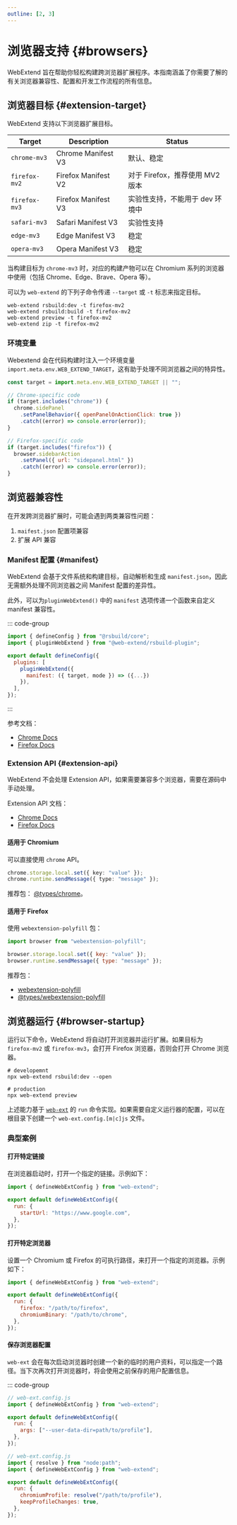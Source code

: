 ```yaml
---
outline: [2, 3]
---
```


# 浏览器支持 {#browsers}

WebExtend 旨在帮助你轻松构建跨浏览器扩展程序。本指南涵盖了你需要了解的有关浏览器兼容性、配置和开发工作流程的所有信息。

## 浏览器目标 {#extension-target}

WebExtend 支持以下浏览器扩展目标。

| Target        | Description         | Status                          |
| ------------- | ------------------- | ------------------------------- |
| `chrome-mv3`  | Chrome Manifest V3  | 默认、稳定                      |
| `firefox-mv2` | Firefox Manifest V2 | 对于 Firefox，推荐使用 MV2 版本 |
| `firefox-mv3` | Firefox Manifest V3 | 实验性支持，不能用于 dev 环境中 |
| `safari-mv3`  | Safari Manifest V3  | 实验性支持                      |
| `edge-mv3`    | Edge Manifest V3    | 稳定                            |
| `opera-mv3`   | Opera Manifest V3   | 稳定                            |

当构建目标为 `chrome-mv3` 时，对应的构建产物可以在 Chromium 系列的浏览器中使用（包括 Chrome、Edge、Brave、Opera 等）。

可以为 `web-extend` 的下列子命令传递 `--target` 或 `-t` 标志来指定目标。

```shell
web-extend rsbuild:dev -t firefox-mv2
web-extend rsbuild:build -t firefox-mv2
web-extend preview -t firefox-mv2
web-extend zip -t firefox-mv2
```

### 环境变量

Webextend 会在代码构建时注入一个环境变量 `import.meta.env.WEB_EXTEND_TARGET`，这有助于处理不同浏览器之间的特异性。

```js [src/background.js]
const target = import.meta.env.WEB_EXTEND_TARGET || "";

// Chrome-specific code
if (target.includes("chrome")) {
  chrome.sidePanel
    .setPanelBehavior({ openPanelOnActionClick: true })
    .catch((error) => console.error(error));
}

// Firefox-specific code
if (target.includes("firefox")) {
  browser.sidebarAction
    .setPanel({ url: "sidepanel.html" })
    .catch((error) => console.error(error));
}
```

## 浏览器兼容性

在开发跨浏览器扩展时，可能会遇到两类兼容性问题：

1. `maifest.json` 配置项兼容
2. 扩展 API 兼容

### Manifest 配置 {#manifest}

WebExtend 会基于文件系统和构建目标，自动解析和生成 `manifest.json`，因此无需额外处理不同浏览器之间 Manifest 配置的差异性。

此外，可以为`pluginWebExtend()` 中的 `manifest` 选项传递一个函数来自定义 manifest 兼容性。

::: code-group

```js [rsbuild.config.ts]
import { defineConfig } from "@rsbuild/core";
import { pluginWebExtend } from "@web-extend/rsbuild-plugin";

export default defineConfig({
  plugins: [
    pluginWebExtend({
      manifest: ({ target, mode }) => ({...})
    }),
  ],
});
```

:::

参考文档：

- [Chrome Docs](https://developer.chrome.com/docs/extensions/reference/manifest)
- [Firefox Docs](https://developer.mozilla.org/en-US/docs/Mozilla/Add-ons/WebExtensions/manifest.json)

### Extension API {#extension-api}

WebExtend 不会处理 Extension API，如果需要兼容多个浏览器，需要在源码中手动处理。

Extension API 文档：

- [Chrome Docs](https://developer.chrome.com/docs/extensions/reference/api)
- [Firefox Docs](https://developer.mozilla.org/en-US/docs/Mozilla/Add-ons/WebExtensions/API)

#### 适用于 Chromium

可以直接使用 `chrome` API。

```ts
chrome.storage.local.set({ key: "value" });
chrome.runtime.sendMessage({ type: "message" });
```

推荐包： [@types/chrome](https://www.npmjs.com/package/@types/chrome)。

#### 适用于 Firefox

使用 `webextension-polyfill` 包：

```js
import browser from "webextension-polyfill";

browser.storage.local.set({ key: "value" });
browser.runtime.sendMessage({ type: "message" });
```

推荐包：

- [webextension-polyfill](https://www.npmjs.com/package/webextension-polyfill)
- [@types/webextension-polyfill](https://www.npmjs.com/package/@types/webextension-polyfill)

## 浏览器运行 {#browser-startup}

运行以下命令，WebExtend 将自动打开浏览器并运行扩展。如果目标为 `firefox-mv2` 或 `firefox-mv3`，会打开 Firefox 浏览器，否则会打开 Chrome 浏览器。

```shell
# developemnt
npx web-extend rsbuild:dev --open

# production
npx web-extend preview
```

上述能力基于 [`web-ext`](https://github.com/mozilla/web-ext) 的 `run` 命令实现。如果需要自定义运行器的配置，可以在根目录下创建一个 `web-ext.config.[m|c]js` 文件。

### 典型案例

#### 打开特定链接

在浏览器启动时，打开一个指定的链接。示例如下：

```js [web-ext.config.js]
import { defineWebExtConfig } from "web-extend";

export default defineWebExtConfig({
  run: {
    startUrl: "https://www.google.com",
  },
});
```

#### 打开特定浏览器

设置一个 Chromium 或 Firefox 的可执行路径，来打开一个指定的浏览器。示例如下：

```js [web-ext.config.js]
import { defineWebExtConfig } from "web-extend";

export default defineWebExtConfig({
  run: {
    firefox: "/path/to/firefox",
    chromiumBinary: "/path/to/chrome",
  },
});
```

#### 保存浏览器配置

`web-ext` 会在每次启动浏览器时创建一个新的临时的用户资料，可以指定一个路径。当下次再次打开浏览器时，将会使用之前保存的用户配置信息。

::: code-group

```js [Mac/Linux]
// web-ext.config.js
import { defineWebExtConfig } from "web-extend";

export default defineWebExtConfig({
  run: {
    args: ["--user-data-dir=path/to/profile"],
  },
});
```

```js [Windows]
// web-ext.config.js
import { resolve } from "node:path";
import { defineWebExtConfig } from "web-extend";

export default defineWebExtConfig({
  run: {
    chromiumProfile: resolve("/path/to/profile"),
    keepProfileChanges: true,
  },
});
```
